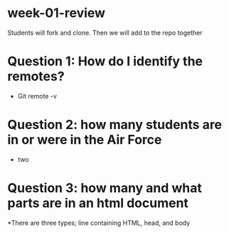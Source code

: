 # week-01-review
Students will fork and clone. Then we will add to the repo together

# Question 1: How do I identify the remotes?
*   Git remote -v
# Question 2: how many students are in or were in the Air Force
* two
# Question 3: how many and what parts are in an html document
*There are three types; line containing HTML, head, and body 